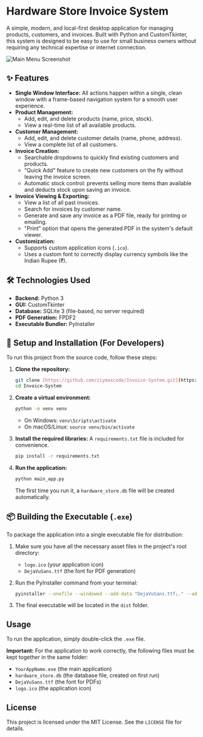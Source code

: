 # Hardware Store Invoice System

A simple, modern, and local-first desktop application for managing products, customers, and invoices. Built with Python and CustomTkinter, this system is designed to be easy to use for small business owners without requiring any technical expertise or internet connection.

![Main Menu Screenshot](https://i.imgur.com/your-screenshot-url.png) <!-- It's a good idea to add a screenshot of your app here -->

## ✨ Features

- **Single Window Interface:** All actions happen within a single, clean window with a frame-based navigation system for a smooth user experience.
- **Product Management:**
  - Add, edit, and delete products (name, price, stock).
  - View a real-time list of all available products.
- **Customer Management:**
  - Add, edit, and delete customer details (name, phone, address).
  - View a complete list of all customers.
- **Invoice Creation:**
  - Searchable dropdowns to quickly find existing customers and products.
  - "Quick Add" feature to create new customers on the fly without leaving the invoice screen.
  - Automatic stock control: prevents selling more items than available and deducts stock upon saving an invoice.
- **Invoice Viewing & Exporting:**
  - View a list of all past invoices.
  - Search for invoices by customer name.
  - Generate and save any invoice as a PDF file, ready for printing or emailing.
  - "Print" option that opens the generated PDF in the system's default viewer.
- **Customization:**
  - Supports custom application icons (`.ico`).
  - Uses a custom font to correctly display currency symbols like the Indian Rupee (₹).

## 🛠️ Technologies Used

- **Backend:** Python 3
- **GUI:** CustomTkinter
- **Database:** SQLite 3 (file-based, no server required)
- **PDF Generation:** FPDF2
- **Executable Bundler:** PyInstaller

## 🚀 Setup and Installation (For Developers)

To run this project from the source code, follow these steps:

1.  **Clone the repository:**
    ```bash
    git clone [https://github.com/ziymaxcode/Invoice-System.git](https://github.com/ziymaxcode/Invoice-System.git)
    cd Invoice-System
    ```

2.  **Create a virtual environment:**
    ```bash
    python -m venv venv
    ```
    - On Windows: `venv\Scripts\activate`
    - On macOS/Linux: `source venv/bin/activate`

3.  **Install the required libraries:**
    A `requirements.txt` file is included for convenience.
    ```bash
    pip install -r requirements.txt
    ```

4.  **Run the application:**
    ```bash
    python main_app.py
    ```
    The first time you run it, a `hardware_store.db` file will be created automatically.

## 📦 Building the Executable (`.exe`)

To package the application into a single executable file for distribution:

1.  Make sure you have all the necessary asset files in the project's root directory:
    - `logo.ico` (your application icon)
    - `DejaVuSans.ttf` (the font for PDF generation)

2.  Run the PyInstaller command from your terminal:
    ```bash
    pyinstaller --onefile --windowed --add-data "DejaVuSans.ttf;." --add-data "logo.ico;." main_app.py
    ```

3.  The final executable will be located in the `dist` folder.

## Usage

To run the application, simply double-click the `.exe` file.

**Important:** For the application to work correctly, the following files must be kept together in the same folder:
- `YourAppName.exe` (the main application)
- `hardware_store.db` (the database file, created on first run)
- `DejaVuSans.ttf` (the font for PDFs)
- `logo.ico` (the application icon)

## License

This project is licensed under the MIT License. See the `LICENSE` file for details.
